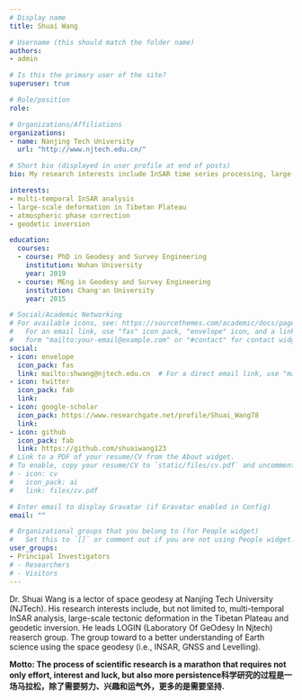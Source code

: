 ```yaml
---
# Display name
title: Shuai Wang

# Username (this should match the folder name)
authors:
- admin

# Is this the primary user of the site?
superuser: true

# Role/position
role:

# Organizations/Affiliations
organizations:
- name: Nanjing Tech University
  url: "http://www.njtech.edu.cn/"

# Short bio (displayed in user profile at end of posts)
bio: My research interests include InSAR time series processing, large-scale tectonic deformation, tectonic geodesy, geodetic inversion.

interests:
- multi-temporal InSAR analysis
- large-scale deformation in Tibetan Plateau
- atmospheric phase correction
- geodetic inversion

education:
  courses:
  - course: PhD in Geodesy and Survey Engineering
    institution: Wuhan University
    year: 2019
  - course: MEng in Geodesy and Survey Engineering
    institution: Chang'an University
    year: 2015

# Social/Academic Networking
# For available icons, see: https://sourcethemes.com/academic/docs/page-builder/#icons
#   For an email link, use "fas" icon pack, "envelope" icon, and a link in the
#   form "mailto:your-email@example.com" or "#contact" for contact widget.
social:
- icon: envelope
  icon_pack: fas
  link: mailto:shwang@njtech.edu.cn  # For a direct email link, use "mailto:test@example.org".
- icon: twitter
  icon_pack: fab
  link: 
- icon: google-scholar
  icon_pack: https://www.researchgate.net/profile/Shuai_Wang78
  link: 
- icon: github
  icon_pack: fab
  link: https://github.com/shuaiwang123
# Link to a PDF of your resume/CV from the About widget.
# To enable, copy your resume/CV to `static/files/cv.pdf` and uncomment the lines below.
# - icon: cv
#   icon_pack: ai
#   link: files/cv.pdf

# Enter email to display Gravatar (if Gravatar enabled in Config)
email: ""

# Organizational groups that you belong to (for People widget)
#   Set this to `[]` or comment out if you are not using People widget.
user_groups:
- Principal Investigators
# - Researchers
# - Visitors
---
```


Dr. Shuai Wang is a lector of space geodesy at Nanjing Tech University (NJTech). His research interests include, but not limited to, multi-temporal InSAR analysis, large-scale tectonic deformation in the Tibetan Plateau and geodetic inversion. He leads LOGIN (Laboratory Of GeOdesy In Njtech) reaserch group. The group toward to a better understanding of Earth science using the space geodesy (i.e., INSAR, GNSS and Levelling). 

**Motto: The process of scientific research is a marathon that requires not only effort, interest and luck, but also more persistence科学研究的过程是一场马拉松，除了需要努力、兴趣和运气外，更多的是需要坚持.**


